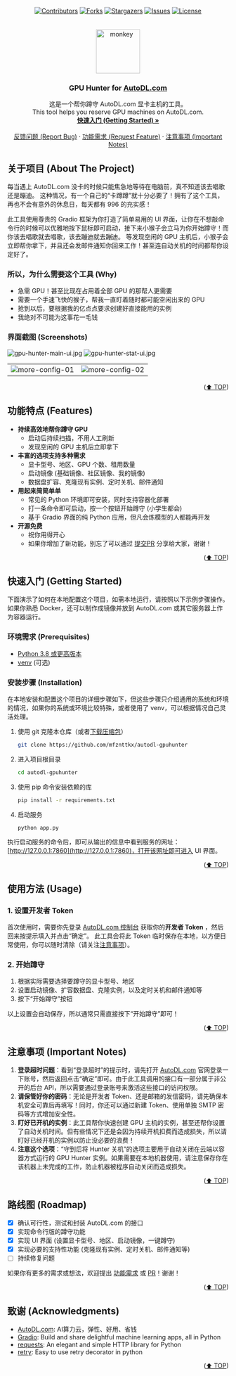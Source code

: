 <!-- Thanks to https://github.com/othneildrew/Best-README-Template -->

<a name="readme-top"></a>
<div align="center">
  <a href="https://github.com/mfznttkx/autodl-gpuhunter/graphs/contributors"><img src="https://img.shields.io/github/contributors/mfznttkx/autodl-gpuhunter.svg?style=for-the-badge" alt="Contributors"/></a>
  <a href="https://github.com/mfznttkx/autodl-gpuhunter/network/members"><img src="https://img.shields.io/github/forks/mfznttkx/autodl-gpuhunter.svg?style=for-the-badge" alt="Forks"/></a>
  <a href="https://github.com/mfznttkx/autodl-gpuhunter/stargazers"><img src="https://img.shields.io/github/stars/mfznttkx/autodl-gpuhunter.svg?style=for-the-badge" alt="Stargazers"/></a>
  <a href="https://github.com/mfznttkx/autodl-gpuhunter/issues"><img src="https://img.shields.io/github/issues/mfznttkx/autodl-gpuhunter.svg?style=for-the-badge" alt="Issues"/></a>
  <a href="https://github.com/mfznttkx/autodl-gpuhunter/blob/master/LICENSE.txt"><img src="https://img.shields.io/github/license/mfznttkx/autodl-gpuhunter.svg?style=for-the-badge" alt="License"/></a>
</div>

<div align="center">
    <br/><br/>
  <a href="https://github.com/mfznttkx/autodl-gpuhunter"><img src="./docs/monkey.png" alt="monkey" height="100" /></a>

  <h3 align="center">
    GPU Hunter for
    <a href="https://www.autodl.com/">AutoDL.com</a>
  </h3>

  <p align="center">
    这是一个帮你蹲守 AutoDL.com 显卡主机的工具。
    <br />
    This tool helps you reserve GPU machines on AutoDL.com.
    <br />
    <a href="#getting-started"><strong>快速入门 (Getting Started) »</strong></a>
    <br />
    <br />
    <a href="https://github.com/mfznttkx/autodl-gpuhunter/issues">反馈问题 (Report Bug)</a>
    ·
    <a href="https://github.com/mfznttkx/autodl-gpuhunter/issues">功能需求 (Request Feature)</a>
    ·
    <a href="https://github.com/mfznttkx/autodl-gpuhunter">注意事项 (Important Notes)</a>
  </p>
</div>

## 关于项目 (About The Project)

每当遇上 AutoDL.com 没卡的时候只能焦急地等待在电脑前，真不知道该去唱歌还是蹦迪。
这种情况，有一个自己的“卡蹲蹲”就十分必要了！拥有了这个工具，再也不会有意外的休息日，每天都有 996 的充实感！

此工具使用尊贵的 Gradio 框架为你打造了简单易用的 UI 界面，让你在不想敲命令行的时候可以优雅地按下鼠标即可启动，接下来小猴子会立马为你开始蹲守！而你该去唱歌就去唱歌，该去蹦迪就去蹦迪。
等发现空闲的 GPU 主机后，小猴子会立即帮你拿下，并且还会发邮件通知你回来工作！甚至连自动关机的时间都帮你设定好了。

### 所以，为什么需要这个工具 (Why)

* 急需 GPU！甚至比现在占用着全部 GPU 的那帮人更需要
* 需要一个手速飞快的猴子，帮我一直盯着随时都可能空闲出来的 GPU
* 抢到以后，要根据我的亿点点要求创建好直接能用的实例
* 我绝对不可能为这事花一毛钱

### 界面截图 (Screenshots)

![gpu-hunter-main-ui.jpg](docs%2Fscreenshots%2Fgpu-hunter-main-ui.jpg)
![gpu-hunter-stat-ui.jpg](docs%2Fscreenshots%2Fgpu-hunter-stat-ui.jpg)
<table>
  <tr>
  <td>
    <img src="./docs/screenshots/gpu-hunter-more-config-01.jpg" alt="more-config-01"/>
  </td>
  <td>
    <img src="./docs/screenshots/gpu-hunter-more-config-02.jpg" alt="more-config-02"/>
  </td>
  </tr>
</table>

<p align="right">(<a href="#readme-top">⬆️ TOP</a>)</p>

<a name="features"></a>

## 功能特点 (Features)

* **持续高效地帮你蹲守 GPU**
  * 启动后持续扫描，不用人工刷新
  * 发现空闲的 GPU 主机后立即拿下
* **丰富的选项支持多种需求**
  * 显卡型号、地区、GPU 个数、租用数量
  * 启动镜像 (基础镜像、社区镜像、我的镜像)
  * 数据盘扩容、克隆现有实例、定时关机、邮件通知
* **用起来简简单单**
  * 常见的 Python 环境即可安装，同时支持容器化部署
  * 打一条命令即可启动，按一个按钮开始蹲守 (小学生都会)
  * 基于 Gradio 界面的纯 Python 应用，但凡会炼模型的人都能再开发
* **开源免费**
  * 祝你用得开心
  * 如果你增加了新功能，别忘了可以通过 [提交PR](https://github.com/mfznttkx/autodl-gpuhunter/pulls) 分享给大家，谢谢！

<p align="right">(<a href="#readme-top">⬆️ TOP</a>)</p>


<a name="getting-started"></a>

## 快速入门 (Getting Started)

下面演示了如何在本地配置这个项目，如需本地运行，请按照以下示例步骤操作。如果你熟悉 Docker，还可以制作成镜像并放到
AutoDL.com 或其它服务器上作为容器运行。

### 环境需求 (Prerequisites)

* [Python 3.8 或更高版本](https://www.python.org/downloads/)
* [venv](https://docs.python.org/3/library/venv.html) (可选)

### 安装步骤 (Installation)

在本地安装和配置这个项目的详细步骤如下，但这些步骤只介绍通用的系统和环境的情况，如果你的系统或环境比较特殊，或者使用了
venv，可以根据情况自己灵活处理。

1. 使用 git 克隆本仓库（或者[下载压缩包](https://github.com/mfznttkx/autodl-gpuhunter/archive/refs/heads/main.zip)）
   ```sh
   git clone https://github.com/mfznttkx/autodl-gpuhunter
   ```
2. 进入项目根目录
   ```sh
   cd autodl-gpuhunter
   ```
3. 使用 pip 命令安装依赖的库
   ```sh
   pip install -r requirements.txt
   ```
4. 启动服务
   ```sh
   python app.py
   ```

执行启动服务的命令后，即可从输出的信息中看到服务的网址：[http://127.0.0.1:7860](http://127.0.0.1:7860)，打开该网址即可进入 UI 界面。

<p align="right">(<a href="#readme-top">⬆️ TOP</a>)</p>


<a name="usage"></a>

## 使用方法 (Usage)

### 1. 设置开发者 Token

首次使用时，需要你先登录 [AutoDL.com 控制台](https://www.autodl.com/console/center/settings/token) 获取你的**开发者 Token**
，然后回来按提示填入并点击“确定”。
此工具会将此 Token 临时保存在本地，以方便日常使用，你可以随时清除（请关注[注意事项](#important-notes)）。

### 2. 开始蹲守

1. 根据实际需要选择要蹲守的显卡型号、地区
2. 设置启动镜像、扩容数据盘、克隆实例，以及定时关机和邮件通知等
3. 按下“开始蹲守”按钮

以上设置会自动保存，所以通常只需直接按下“开始蹲守”即可！

<p align="right">(<a href="#readme-top">⬆️ TOP</a>)</p>


<a name="important-notes"></a>

## 注意事项 (Important Notes)

1. **登录超时问题**：看到“登录超时”的提示时，请先打开 [AutoDL.com](https://www.autodl.com)
   官网登录一下账号，然后返回点击“确定”即可。由于此工具调用的接口有一部分属于非公开的后台
   API，所以需要通过登录账号来激活这些接口的访问权限。
2. **请保管好你的密码**：无论是开发者 Token、还是邮箱的发信密码，请先确保本机安全可靠后再填写！同时，你还可以通过新建
   Token、使用单独 SMTP 密码等方式增加安全性。
3. **盯好已开机的实例**：此工具帮你快速创建 GPU 主机的实例，甚至还帮你设置了自动关机时间。但有些情况下还是会因为持续开机扣费而造成损失，所以请盯好已经开机的实例以防止没必要的浪费！
4. **注意这个选项**：“守到后将 Hunter 关机”的选项主要用于自动关闭在云端以容器方式运行的 GPU Hunter
   实例。如果需要在本地机器使用，请注意保存你在该机器上未完成的工作，防止机器被程序自动关闭而造成损失。

<p align="right">(<a href="#readme-top">⬆️ TOP</a>)</p>


<a name="roadmap"></a>

## 路线图 (Roadmap)

- [x] 确认可行性，测试和封装 AutoDL.com 的接口
- [x] 实现命令行版的蹲守功能
- [x] 实现 UI 界面 (设置显卡型号、地区、启动镜像，一键蹲守)
- [x] 实现必要的支持性功能 (克隆现有实例、定时关机、邮件通知等)
- [ ] 持续修复问题

如果你有更多的需求或想法，欢迎提出 [功能需求](https://github.com/mfznttkx/autodl-gpuhunter/issues)
或 [PR](https://github.com/mfznttkx/autodl-gpuhunter/pulls)！谢谢！

<p align="right">(<a href="#readme-top">⬆️ TOP</a>)</p>


<a name="acknowledgments"></a>

## 致谢 (Acknowledgments)

* [AutoDL.com](https://www.autodl.com/): AI算力云，弹性、好用、省钱
* [Gradio](https://github.com/gradio-app/gradio): Build and share delightful machine learning apps, all in Python
* [requests](https://github.com/psf/requests): An elegant and simple HTTP library for Python
* [retry](https://github.com/invl/retry): Easy to use retry decorator in python

<p align="right">(<a href="#readme-top">⬆️ TOP</a>)</p>
